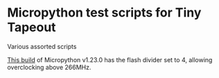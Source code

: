 # Micropython test scripts for Tiny Tapeout

Various assorted scripts

[This build](RP2-Micropy-23-oc.uf2) of Micropython v1.23.0 has the flash divider set to 4, allowing overclocking above 266MHz.
